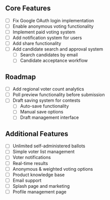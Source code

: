 ## Core Features
- [ ] Fix Google OAuth login implementation
- [ ] Enable anonymous voting functionality
- [ ] Implement paid voting system
- [ ] Add notification system for users
- [ ] Add share functionality
- [ ] Add candidate search and approval system
  - [ ] Search candidates by email
  - [ ] Candidate acceptance workflow

## Roadmap
- [ ] Add regional voter count analytics
- [ ] Poll preview functionality before submission
- [ ] Draft saving system for contests
  - [ ] Auto-save functionality
  - [ ] Manual save options
  - [ ] Draft management interface

## Additional Features
- [ ] Unlimited self-administered ballots
- [ ] Simple voter list management
- [ ] Voter notifications
- [ ] Real-time results
- [ ] Anonymous & weighted voting options
- [ ] Product knowledge base
- [ ] Email support
- [ ] Splash page and marketing
- [ ] Profile management page